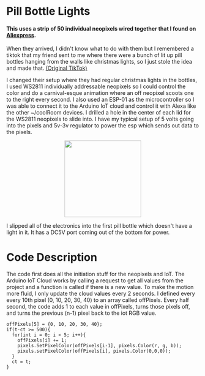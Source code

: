 # Pill Bottle Lights
#### This uses a strip of 50 individual neopixels wired together that I found on [Aliexpress](https://www.aliexpress.com/item/2251832843155630.html?spm=a2g0o.order_list.0.0.79a11802pMhqkL).
When they arrived, I didn't know what to do with them but
I remembered a tiktok that my friend sent to me where there were a bunch of lit up pill bottles hanging from the walls like christmas lights, so I just stole the idea and made that. [(Original TikTok)](https://www.tiktok.com/@kylierae7116/video/7075654022283218218?is_from_webapp=v1&item_id=7075654022283218218&lang=en)

  I changed their setup where they had regular christmas lights in the bottles, I used WS2811 individually addressable neopixels so I could control the color and do a carnival-esque animation where an off neopixel scoots one to the right every second. I also used an ESP-01 as the microcontroller so I was able to connect it to the Arduino IoT cloud and control it with Alexa like the other ~/coolRoom devices.
I drilled a hole in the center of each lid for the WS2811 neopixels to slide into. I have my typical setup of 5 volts going into the pixels and 5v-3v regulator to power the esp which sends out data to the pixels.
<p align="center"><img src="https://github.com/gdegidy/coolRoom/blob/main/Images/GithubImages/BetterVoltageSetup.png" height="200">

I slipped all of the electronics into the first pill bottle which doesn't have a light in it. It has a DC5V port coming out of the bottom for power.

# Code Description
The code first does all the initiation stuff for the neopixels and IoT. The Arduino IoT Cloud works by calling a request to get all values from the project and a function is called if there is a new value. To make the motion more fluid, I only update the cloud values every 2 seconds. I defined every every 10th pixel (0, 10, 20, 30, 40) to an array called offPixels. Every half second, the code adds 1 to each value in offPixels, turns those pixels off, and turns the previous (n-1) pixel back to the iot RGB value.
```
offPixels[5] = {0, 10, 20, 30, 40};
if(t-ct >= 500){
  for(int i = 0; i < 5; i++){
    offPixels[i] += 1;
    pixels.SetPixelColor(offPixels[i-1], pixels.Color(r, g, b));
    pixels.setPixelColor(offPixels[i], pixels.Color(0,0,0));
  }
  ct = t;
}
```
  
